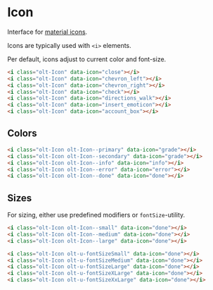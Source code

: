# Icon

Interface for [material icons](https://jossef.github.io/material-design-icons-iconfont/).

Icons are typically used with `<i>` elements.

Per default, icons adjust to current color and font-size.

```html
<i class="olt-Icon" data-icon="close"></i>
<i class="olt-Icon" data-icon="chevron_left"></i>
<i class="olt-Icon" data-icon="chevron_right"></i>
<i class="olt-Icon" data-icon="check"></i>
<i class="olt-Icon" data-icon="directions_walk"></i>
<i class="olt-Icon" data-icon="insert_emoticon"></i>
<i class="olt-Icon" data-icon="account_box"></i>
```

## Colors

```html
<i class="olt-Icon olt-Icon--primary" data-icon="grade"></i>
<i class="olt-Icon olt-Icon--secondary" data-icon="grade"></i>
<i class="olt-Icon olt-Icon--info" data-icon="info"></i>
<i class="olt-Icon olt-Icon--error" data-icon="error"></i>
<i class="olt-Icon olt-Icon--done" data-icon="done"></i>
```

## Sizes

For sizing, either use predefined modifiers or `fontSize`-utility.

```html
<i class="olt-Icon olt-Icon--small" data-icon="done"></i>
<i class="olt-Icon olt-Icon--medium" data-icon="done"></i>
<i class="olt-Icon olt-Icon--large" data-icon="done"></i>
```


```html
<i class="olt-Icon olt-u-fontSizeSmall" data-icon="done"></i>
<i class="olt-Icon olt-u-fontSizeMedium" data-icon="done"></i>
<i class="olt-Icon olt-u-fontSizeLarge" data-icon="done"></i>
<i class="olt-Icon olt-u-fontSizeXLarge" data-icon="done"></i>
<i class="olt-Icon olt-u-fontSizeXxLarge" data-icon="done"></i>
```
